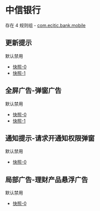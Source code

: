 # 中信银行

存在 4 规则组 - [com.ecitic.bank.mobile](/src/apps/com.ecitic.bank.mobile.ts)

## 更新提示

默认禁用

- [快照-0](https://i.gkd.li/i/12701217)
- [快照-1](https://i.gkd.li/i/12701250)

## 全屏广告-弹窗广告

默认禁用

- [快照-0](https://i.gkd.li/i/13402746)
- [快照-1](https://i.gkd.li/i/12701230)

## 通知提示-请求开通知权限弹窗

默认禁用

- [快照-0](https://i.gkd.li/i/13399102)

## 局部广告-理财产品悬浮广告

默认禁用

- [快照-0](https://i.gkd.li/i/14208637)

